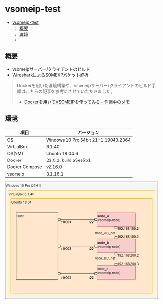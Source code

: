 # vsomeip-test

- [vsomeip-test](#vsomeip-test)
  - [概要](#概要)
  - [環境](#環境)
  - [](#)

## 概要

- vsomeipサーバー/クライアントのビルド
- WiresharkによるSOME/IPパケット解析

>Dockerを用いた環境構築や、vsomeipサーバー/クライアントのビルド手順はこちらの記事を参考にさせていただきました。
>- [Dockerを用いてVSOMEIPを使ってみる - 作業中のメモ](https://workspacememory.hatenablog.com/entry/2020/11/08/193105)


## 環境

|項目|バージョン|
|-|-|
|OS| Windows 10 Pro 64bit 21H1 19043.2364|
|VirtualBox|6.1.40|
|OS(VM)|Ubuntu 18.04.6|
|Docker|23.0.1, build a5ee5b1|
|Docker Compose|v2.16.0|
|vsomeip|3.1.16.1|

![](pic/environment.drawio.png)

## 